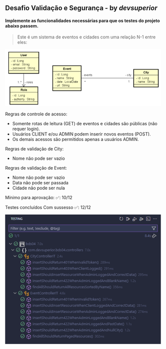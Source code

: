 ## Desafio Validação e Segurança - by _devsuperior_

#### Implemente as funcionalidades necessárias para que os testes do projeto abaixo passem.

>Este é um sistema de eventos e cidades com uma relação N-1 entre eles:

![tables](src/main/resources/image1.png)

Regras de controle de acesso:
- Somente rotas de leitura (GET) de eventos e cidades são públicas (não requer login).
- Usuários CLIENT e/ou ADMIN podem inserir novos eventos (POST).
- Os demais acessos são permitidos apenas a usuários ADMIN.

Regras de validação de City:
- Nome não pode ser vazio

Regras de validação de Event:
- Nome não pode ser vazio
- Data não pode ser passada
- Cidade não pode ser nula

Mínimo para aprovação: ✅: 10/12

Testes concluídos Com sussesso ✅: 12/12

![tests](src/main/resources/image2.png)
